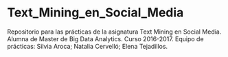 # Text_Mining_en_Social_Media
Repositorio para las prácticas de la asignatura Text Mining en Social Media.
Alumna de Master de Big Data Analytics. Curso 2016-2017.
Equipo de prácticas: Silvia Aroca; 
                     Natalia Cervelló;
                     Elena Tejadillos.

